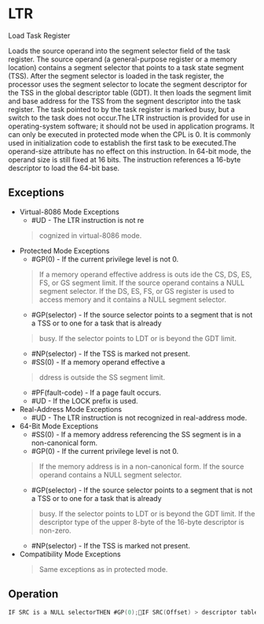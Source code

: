 # LTR

Load Task Register

Loads the source operand into the segment selector field of the task register.
The source operand (a general-purpose register or a memory location) contains a segment selector that points to a task state segment (TSS).
After the segment selector is loaded in the task register, the processor uses the segment selector to locate the segment descriptor for the TSS in the global descriptor table (GDT).
It then loads the segment limit and base address for the TSS from the segment descriptor into the task register.
The task pointed to by the task register is marked busy, but a switch to the task does not occur.The LTR instruction is provided for use in operating-system software; it should not be used in application programs.
It can only be executed in protected mode when the CPL is 0.
It is commonly used in initialization code to establish the first task to be executed.The operand-size attribute has no effect on this instruction.
In 64-bit mode, the operand size is still fixed at 16 bits.
The instruction references a 16-byte descriptor to load the 64-bit base.

## Exceptions

- Virtual-8086 Mode Exceptions
  - #UD - The LTR instruction is not re
  > cognized in virtual-8086 mode.
- Protected Mode Exceptions
  - #GP(0) - If the current privilege level is not 0.
  > If a memory operand effective address is outs
  > ide the CS, DS, ES, FS, or GS segment limit.
  > If the source operand contains a NULL segment selector.
  > If the DS, ES, FS, or GS register is used to access memory and it contains a NULL segment 
  > selector.
  - #GP(selector) - If the source selector points to a segment that is not a TSS or to one for a task that is already
  > busy.
  > If the selector points to LDT or is beyond the GDT limit.
  - #NP(selector) - If the TSS is marked not present.
  - #SS(0) - If a memory operand effective a
  > ddress is outside the SS segment limit.
  - #PF(fault-code) - If a page fault occurs.
  - #UD - If the LOCK prefix is used.
- Real-Address Mode Exceptions
  - #UD - The LTR instruction is not recognized in real-address mode.
- 64-Bit Mode Exceptions
  - #SS(0) - If a memory address referencing the SS segment is in a non-canonical form.
  - #GP(0) - If the current privilege level is not 0.
  > If the memory address is in a non-canonical form.
  > If the source operand contains a NULL segment selector.
  - #GP(selector) - If the source selector points to a segment that is not a TSS or to one for a task that is already
  > busy.
  > If the selector points to LDT or is beyond the GDT limit.
  > If the descriptor type of the upper 8-byte
  >  of the 16-byte descriptor is non-zero.
  - #NP(selector) - If the TSS is marked not present.
- Compatibility Mode Exceptions
  > Same exceptions as in protected mode.

## Operation

```C
IF SRC is a NULL selectorTHEN #GP(0);IF SRC(Offset) > descriptor table limit OR IF SRC(type)  globalTHEN #GP(segment selector); FI;Read segment descriptor;IF segment descriptor is not for an available TSS THEN #GP(segment selector); FI;IF segment descriptor is not present THEN #NP(segment selector); FI;TSSsegmentDescriptor(busy) := 1; (* Locked read-modify-write operation on the entire descriptor when setting busy flag *)TaskRegister(SegmentSelector) := SRC;TaskRegister(SegmentDescriptor) := TSSSegmentDescriptor;
```
